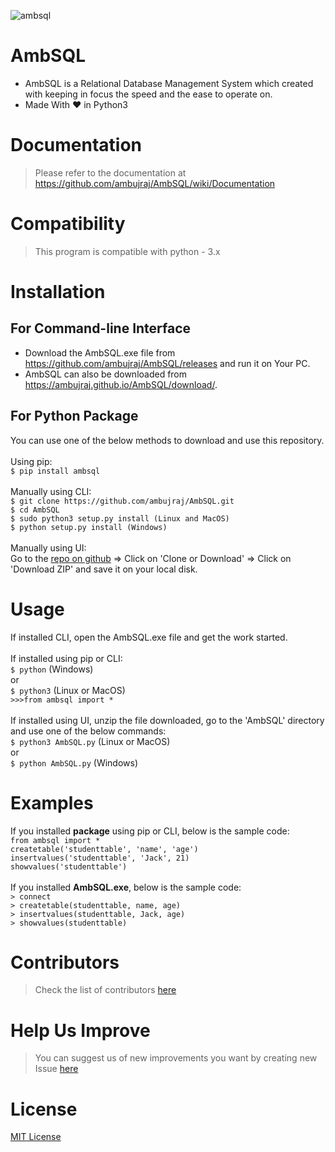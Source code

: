 ![ambsql](images/Screenshot.PNG)
<br>
# AmbSQL
* AmbSQL is a Relational Database Management System which created with keeping in focus the speed and the ease to operate on.
* Made With &#x2764; in Python3

# Documentation
> Please refer to the documentation at https://github.com/ambujraj/AmbSQL/wiki/Documentation

# Compatibility
> This program is compatible with python - 3.x

# Installation
## For Command-line Interface
* Download the AmbSQL.exe file from https://github.com/ambujraj/AmbSQL/releases and run it on Your PC.<br>
* AmbSQL can also be downloaded from https://ambujraj.github.io/AmbSQL/download/.

## For Python Package
You can use one of the below methods to download and use this repository.<br><br>
Using pip:<br>
`$ pip install ambsql`<br><br>
Manually using CLI:<br>
`$ git clone https://github.com/ambujraj/AmbSQL.git`<br>
`$ cd AmbSQL`<br>
`$ sudo python3 setup.py install (Linux and MacOS)`<br>
`$ python setup.py install (Windows)`<br><br>
Manually using UI:<br>
Go to the [repo on github](https://github.com/ambujraj/AmbSQL) => Click on 'Clone or Download' => Click on 'Download ZIP' and save it on your local disk.

# Usage
If installed CLI, open the AmbSQL.exe file and get the work started.<br><br>
If installed using pip or CLI:<br>
`$ python` (Windows)
<br>or<br>
`$ python3` (Linux or MacOS)<br>
`>>>from ambsql import *`<br><br>
If installed using UI, unzip the file downloaded, go to the 'AmbSQL' directory and use one of the below commands:<br>
`$ python3 AmbSQL.py` (Linux or MacOS)
<br>or<br>
`$ python AmbSQL.py` (Windows)

# Examples
If you installed <b>package</b> using pip or CLI, below is the sample code:<br>
`from ambsql import *`<br>
`createtable('studenttable', 'name', 'age')`<br>
`insertvalues('studenttable', 'Jack', 21)`<br>
`showvalues('studenttable')`<br><br>
If you installed <b>AmbSQL.exe</b>, below is the sample code:<br>
`> connect`<br>
`> createtable(studenttable, name, age)`<br>
`> insertvalues(studenttable, Jack, age)`<br>
`> showvalues(studenttable)`

 # Contributors
> Check the list of contributors [here](https://github.com/ambujraj/AmbSQL/blob/master/CREDITS)

# Help Us Improve
> You can suggest us of new improvements you want by creating new Issue [here](https://github.com/ambujraj/AmbSQL/issues)

# License
[MIT License](https://github.com/ambujraj/AmbSQL/blob/master/LICENSE)
